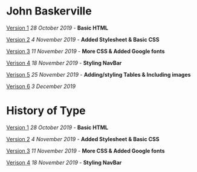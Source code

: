 # John Baskerville

[Version 1](https://mclmatthew.github.io/john_baskerville/baskerville1.html)
*28 October 2019* - **Basic HTML**

[Version 2](https://mclmatthew.github.io/john_baskerville/baskerville2.html)
*4 November 2019* - **Added Stylesheet & Basic CSS**

[Version 3](https://mclmatthew.github.io/john_baskerville/baskerville3.html)
*11 November 2019* - **More CSS & Added Google fonts**

[Verison 4](https://mclmatthew.github.io/john_baskerville/baskerville4.html)
*18 November 2019* - **Styling NavBar**

[Verison 5](https://mclmatthew.github.io/john_baskerville/baskerville5.html)
*25 November 2019* - **Adding/styling Tables & Including images**

[Verison 6](https://mclmatthew.github.io/john_baskerville/baskerville6.html)
*3 December 2019*

# History of Type

[Version 1](https://mclmatthew.github.io/john_baskerville/history1.html)
*28 October 2019* - **Basic HTML**

[Version 2](https://mclmatthew.github.io/john_baskerville/history2.html)
*4 November 2019* - **Added Stylesheet & Basic CSS**

[Version 3](https://mclmatthew.github.io/john_baskerville/history3.html)
*11 November 2019* - **More CSS & Added Google fonts**

[Verison 4](https://mclmatthew.github.io/john_baskerville/history4.html)
*18 November 2019* - **Styling NavBar**